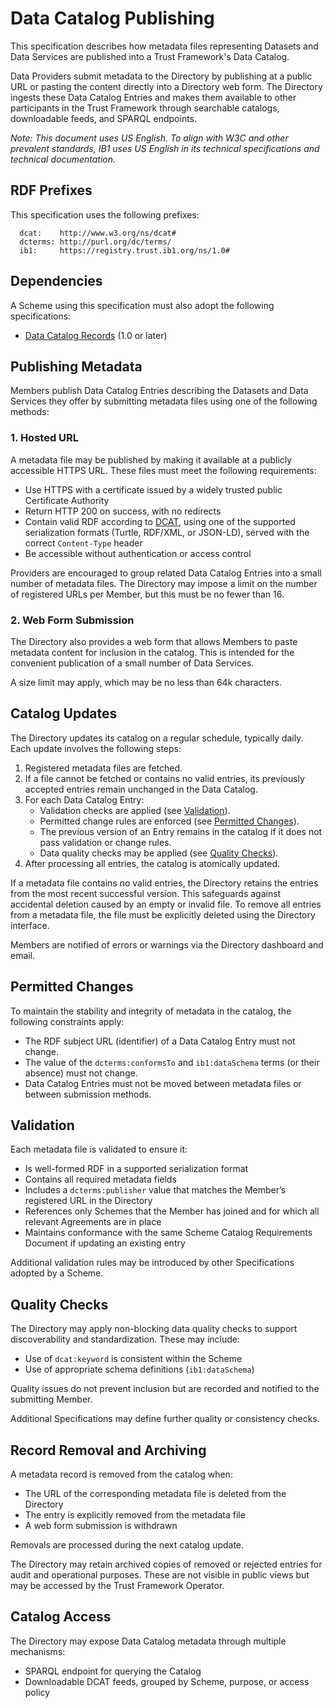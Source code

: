 # Data Catalog Publishing

This specification describes how metadata files representing Datasets and Data Services are published into a Trust Framework's Data Catalog.

Data Providers submit metadata to the Directory by publishing at a public URL or pasting the content directly into a Directory web form. The Directory ingests these Data Catalog Entries and makes them available to other participants in the Trust Framework through searchable catalogs, downloadable feeds, and SPARQL endpoints.

_Note: This document uses US English. To align with W3C and other prevalent standards, IB1 uses US English in its technical specifications and technical documentation._


## RDF Prefixes

This specification uses the following prefixes:

```
  dcat:    http://www.w3.org/ns/dcat#
  dcterms: http://purl.org/dc/terms/
  ib1:     https://registry.trust.ib1.org/ns/1.0#
```


## Dependencies

A Scheme using this specification must also adopt the following specifications:

 * [Data Catalog Records](../data-catalog-records/1.0.md) (1.0 or later)


## Publishing Metadata

Members publish Data Catalog Entries describing the Datasets and Data Services they offer by submitting metadata files using one of the following methods:

### 1. Hosted URL

A metadata file may be published by making it available at a publicly accessible HTTPS URL. These files must meet the following requirements:

 * Use HTTPS with a certificate issued by a widely trusted public Certificate Authority
 * Return HTTP 200 on success, with no redirects
 * Contain valid RDF according to [DCAT](https://www.w3.org/TR/vocab-dcat-3/), using one of the supported serialization formats (Turtle, RDF/XML, or JSON-LD), served with the correct `Content-Type` header
 * Be accessible without authentication or access control

Providers are encouraged to group related Data Catalog Entries into a small number of metadata files. The Directory may impose a limit on the number of registered URLs per Member, but this must be no fewer than 16.

### 2. Web Form Submission

The Directory also provides a web form that allows Members to paste metadata content for inclusion in the catalog. This is intended for the convenient publication of a small number of Data Services.

A size limit may apply, which may be no less than 64k characters.


## Catalog Updates

The Directory updates its catalog on a regular schedule, typically daily. Each update involves the following steps:

 1. Registered metadata files are fetched.
 2. If a file cannot be fetched or contains no valid entries, its previously accepted entries remain unchanged in the Data Catalog.
 3. For each Data Catalog Entry:
    * Validation checks are applied (see [Validation](#validation)).
    * Permitted change rules are enforced (see [Permitted Changes](#permitted-changes)).
    * The previous version of an Entry remains in the catalog if it does not pass validation or change rules.
    * Data quality checks may be applied (see [Quality Checks](#quality-checks)).
 4. After processing all entries, the catalog is atomically updated.

If a metadata file contains no valid entries, the Directory retains the entries from the most recent successful version. This safeguards against accidental deletion caused by an empty or invalid file. To remove all entries from a metadata file, the file must be explicitly deleted using the Directory interface.

Members are notified of errors or warnings via the Directory dashboard and email.


## Permitted Changes

To maintain the stability and integrity of metadata in the catalog, the following constraints apply:

 * The RDF subject URL (identifier) of a Data Catalog Entry must not change.
 * The value of the `dcterms:conformsTo` and `ib1:dataSchema` terms (or their absence) must not change.
 * Data Catalog Entries must not be moved between metadata files or between submission methods.


## Validation

Each metadata file is validated to ensure it:

 * Is well-formed RDF in a supported serialization format
 * Contains all required metadata fields
 * Includes a `dcterms:publisher` value that matches the Member’s registered URL in the Directory
 * References only Schemes that the Member has joined and for which all relevant Agreements are in place
 * Maintains conformance with the same Scheme Catalog Requirements Document if updating an existing entry

Additional validation rules may be introduced by other Specifications adopted by a Scheme.


## Quality Checks

The Directory may apply non-blocking data quality checks to support discoverability and standardization. These may include:

 * Use of `dcat:keyword` is consistent within the Scheme
 * Use of appropriate schema definitions (`ib1:dataSchema`)

Quality issues do not prevent inclusion but are recorded and notified to the submitting Member.

Additional Specifications may define further quality or consistency checks.


## Record Removal and Archiving

A metadata record is removed from the catalog when:

 * The URL of the corresponding metadata file is deleted from the Directory
 * The entry is explicitly removed from the metadata file
 * A web form submission is withdrawn

Removals are processed during the next catalog update.

The Directory may retain archived copies of removed or rejected entries for audit and operational purposes. These are not visible in public views but may be accessed by the Trust Framework Operator.


## Catalog Access

The Directory may expose Data Catalog metadata through multiple mechanisms:

 * SPARQL endpoint for querying the Catalog
 * Downloadable DCAT feeds, grouped by Scheme, purpose, or access policy

